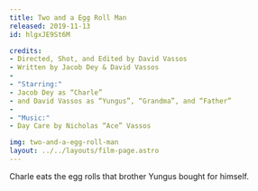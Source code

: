 ```yaml
---
title: Two and a Egg Roll Man
released: 2019-11-13
id: hlgxJE9St6M

credits:
- Directed, Shot, and Edited by David Vassos
- Written by Jacob Dey & David Vassos
-
- "Starring:"
- Jacob Dey as “Charle”
- and David Vassos as “Yungus”, “Grandma”, and “Father”
-
- "Music:"
- Day Care by Nicholas “Ace” Vassos

img: two-and-a-egg-roll-man
layout: ../../layouts/film-page.astro
---
```


Charle eats the egg rolls that brother Yungus bought for himself. 

